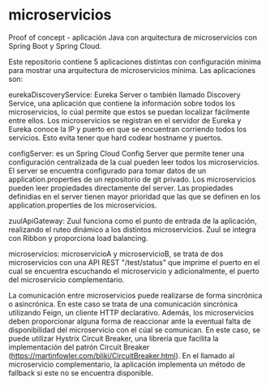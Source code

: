 # microservicios
Proof of concept - aplicación Java con arquitectura de microservicios con Spring Boot y Spring Cloud.

Este repositorio contiene 5 aplicaciones distintas con configuración mínima para mostrar una arquitectura de microservicios mínima.
Las aplicaciones son:

eurekaDiscoveryService: Eureka Server o también llamado Discovery Service, una aplicación que contiene la información sobre todos los microservicios, lo cúal permite que estos se puedan localizar fácilmente entre ellos. Los microservicios se registran en el servidor de Eureka y Eureka conoce la IP y puerto en que se encuentran corriendo todos los servicios. Esto evita tener que hard codear hostname y puertos.

configServer: es un Spring Cloud Config Server que permite tener una configuración centralizada de la cual pueden leer todos los microservicios. El server se encuentra configurado para tomar datos de un application.properties de un repositorio de git privado. Los microservicios pueden leer propiedades directamente del server. Las propiedades definidias en el server tienen mayor prioridad que las que se definen en los application.properties de los microservicios. 

zuulApiGateway: Zuul funciona como el punto de entrada de la aplicación, realizando el ruteo dinámico a los distintos microservicios. Zuul se integra con Ribbon y proporciona load 
balancing.

microservicios: microservicioA y microservicioB, se trata de dos microservicios con una API REST "/test/status" que imprime el puerto en el cual se encuentra escuchando el microservicio y adicionalmente, el puerto del microservicio complementario.

La comunicación entre microservicios puede realizarse de forma sincrónica o asincrónica. En este caso se trata de una comunicación sincrónica utilizando Feign, un cliente HTTP declarativo. Además, los microservicios deben proporcionar alguna forma de reaccionar ante la eventual falta de disponibilidad del microservicio con el cúal se comunican. En este caso, se puede utilizar Hystrix Circuit Breaker, una librería que facilita la implementación del patrón Circuit Breaker (https://martinfowler.com/bliki/CircuitBreaker.html). En el llamado al microservicio complementario, la aplicación implementa un método de fallback si este no se encuentra disponible. 
